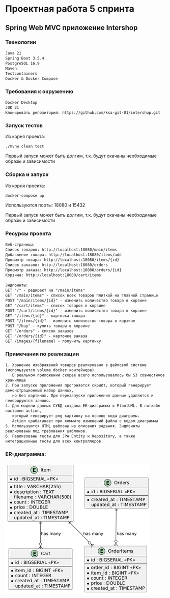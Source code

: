 # Проектная работа 5 спринта

## Spring Web MVC приложение Intershop

### Технологии

```
Java 21
Spring Boot 3.5.4
PostgreSQL 16.9
Maven
Testcontainers
Docker & Docker Compose
```

### Требования к окружению

```
Docker Desktop
JDK 21
Клонировать репозиторий: https://github.com/ksa-git-01/intershop.git
```

### Запуск тестов

Из корня проекта:

```
./mvnw clean test
```

Первый запуск может быть долгим, т.к. будут скачаны необходимые образы и зависимости

### Сборка и запуск

Из корня проекта:

```
docker-compose up
```

Используются порты: 18080 и 15432

Первый запуск может быть долгим, т.к. будут скачаны необходимые образы и зависимости

### Ресурсы проекта

```
Веб-страницы:
Список товаров: http://localhost:18080/main/items
Добавление товара: http://localhost:18080/items/add
Просмотр товара: http://localhost:18080/items/{id}
Список заказов: http://localhost:18080/orders
Просмотр заказа: http://localhost:18080/orders/{id}
Корзина: http://localhost:18080/cart/items

Эндпоинты:
GET "/" - редирект на "/main/items"
GET "/main/items" - список всех товаров плиткой на главной странице
POST "/main/items/{id}" - изменить количество товара в корзине
GET "/cart/items" - список товаров в корзине
POST "/cart/items/{id}" - изменить количество товара в корзине
GET "/items/{id}" - карточка товара
POST "/items/{id}" - изменить количество товара в корзине
POST "/buy" - купить товары в корзине
GET "/orders" - список заказов
GET "/orders/{id}" - карточка заказа
GET /images/{filename} - получить картинку

```

### Примечания по реализации

```
1. Хранение изображений товаров реализовано в файловой системе (используется volume docker контейнера)
   В реальном приложении скорее всего использовалось бы S3 совместимое хранилище
2. При запуске приложения прогоняется скрипт, который генерирует демонстрационный набор данных,
   но без картинок. При перезапуске приложения данные удаляются и генерируются заново.
4. Для модели данных СУБД создана ER-диаграмма в PlantUML. В гитхабе настроен action,
   который генерирует png картинку на основе кода диаграмы.
   Action срабатывает при коммите изменений файла с кодом диаграммы
5. Используются HTML шаблоны из описания задания. Эндпоинты реализованы под требования шаблонов.
6. Реализованы тесты для JPA Entity и Repository, а также интеграционные тесты для всех контроллеров.
```

### ER-диаграмма:

![](/src/main/diagrams/generated/er-diagram.png)